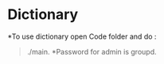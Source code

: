 # Dictionary
 
*To use dictionary open Code folder and do :
>./main.
*Password for admin is groupd.
